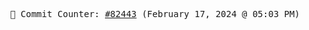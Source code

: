 <p align="center">
    <samp>
        📮 Commit Counter: <a href="https://github.com/Javascript-void0/Javascript-void0/commits/main">#82443</a> (February 17, 2024 @ 05:03 PM)
    </samp>
</p>